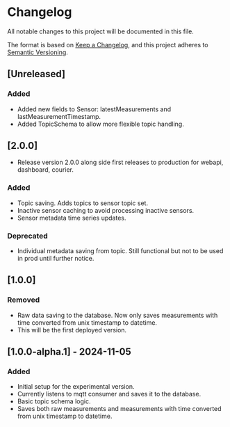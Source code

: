 # Changelog

All notable changes to this project will be documented in this file.

The format is based on [Keep a Changelog](https://keepachangelog.com/en/1.1.0/),
and this project adheres to [Semantic Versioning](https://semver.org/spec/v2.0.0.html).

## [Unreleased]
### Added
- Added new fields to Sensor: latestMeasurements and lastMeasurementTimestamp.
- Added TopicSchema to allow more flexible topic handling.

## [2.0.0]
- Release version 2.0.0 along side first releases to production for webapi, dashboard, courier.
### Added
- Topic saving. Adds topics to sensor topic set.
- Inactive sensor caching to avoid processing inactive sensors.
- Sensor metadata time series updates.
### Deprecated
- Individual metadata saving from topic. Still functional but not to be used in prod until further notice.

## [1.0.0]
### Removed
- Raw data saving to the database. Now only saves measurements with time converted from unix timestamp to datetime.
- This will be the first deployed version.

## [1.0.0-alpha.1] - 2024-11-05
### Added
- Initial setup for the experimental version.
- Currently listens to mqtt consumer and saves it to the database.
- Basic topic schema logic.
- Saves both raw measurements and measurements with time converted from unix timestamp to datetime.